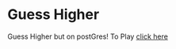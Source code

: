 # Guess Higher
Guess Higher but on postGres!
To Play [click here](https://gh-2-frontend.vercel.app)
